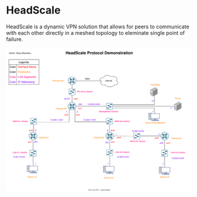 # HeadScale

HeadScale is a dynamic VPN solution that allows for peers to communicate with each other directly in a meshed topology to eleminate single point of failure.

![](./HeadScale_Research_Project.drawio.svg)
